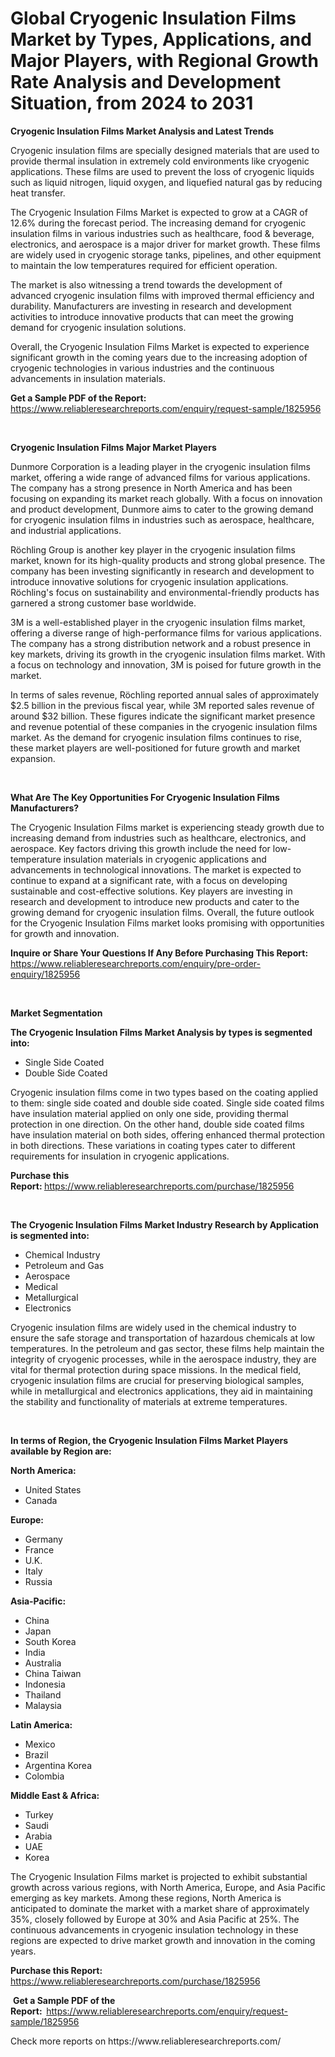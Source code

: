<p><h1>Global Cryogenic Insulation Films Market by Types, Applications, and Major Players, with Regional Growth Rate Analysis and Development Situation, from 2024 to 2031</h1></p><p><strong>Cryogenic Insulation Films Market Analysis and Latest Trends</strong></p>
<p><p>Cryogenic insulation films are specially designed materials that are used to provide thermal insulation in extremely cold environments like cryogenic applications. These films are used to prevent the loss of cryogenic liquids such as liquid nitrogen, liquid oxygen, and liquefied natural gas by reducing heat transfer.</p><p>The Cryogenic Insulation Films Market is expected to grow at a CAGR of 12.6% during the forecast period. The increasing demand for cryogenic insulation films in various industries such as healthcare, food & beverage, electronics, and aerospace is a major driver for market growth. These films are widely used in cryogenic storage tanks, pipelines, and other equipment to maintain the low temperatures required for efficient operation.</p><p>The market is also witnessing a trend towards the development of advanced cryogenic insulation films with improved thermal efficiency and durability. Manufacturers are investing in research and development activities to introduce innovative products that can meet the growing demand for cryogenic insulation solutions.</p><p>Overall, the Cryogenic Insulation Films Market is expected to experience significant growth in the coming years due to the increasing adoption of cryogenic technologies in various industries and the continuous advancements in insulation materials.</p></p>
<p><strong>Get a Sample PDF of the Report:&nbsp;</strong> <a href="https://www.reliableresearchreports.com/enquiry/request-sample/1825956">https://www.reliableresearchreports.com/enquiry/request-sample/1825956</a></p>
<p>&nbsp;</p>
<p><strong>Cryogenic Insulation Films Major Market Players</strong></p>
<p><p>Dunmore Corporation is a leading player in the cryogenic insulation films market, offering a wide range of advanced films for various applications. The company has a strong presence in North America and has been focusing on expanding its market reach globally. With a focus on innovation and product development, Dunmore aims to cater to the growing demand for cryogenic insulation films in industries such as aerospace, healthcare, and industrial applications.</p><p>Röchling Group is another key player in the cryogenic insulation films market, known for its high-quality products and strong global presence. The company has been investing significantly in research and development to introduce innovative solutions for cryogenic insulation applications. Röchling's focus on sustainability and environmental-friendly products has garnered a strong customer base worldwide.</p><p>3M is a well-established player in the cryogenic insulation films market, offering a diverse range of high-performance films for various applications. The company has a strong distribution network and a robust presence in key markets, driving its growth in the cryogenic insulation films market. With a focus on technology and innovation, 3M is poised for future growth in the market.</p><p>In terms of sales revenue, Röchling reported annual sales of approximately $2.5 billion in the previous fiscal year, while 3M reported sales revenue of around $32 billion. These figures indicate the significant market presence and revenue potential of these companies in the cryogenic insulation films market. As the demand for cryogenic insulation films continues to rise, these market players are well-positioned for future growth and market expansion.</p></p>
<p>&nbsp;</p>
<p><strong>What Are The Key Opportunities For Cryogenic Insulation Films Manufacturers?</strong></p>
<p><p>The Cryogenic Insulation Films market is experiencing steady growth due to increasing demand from industries such as healthcare, electronics, and aerospace. Key factors driving this growth include the need for low-temperature insulation materials in cryogenic applications and advancements in technological innovations. The market is expected to continue to expand at a significant rate, with a focus on developing sustainable and cost-effective solutions. Key players are investing in research and development to introduce new products and cater to the growing demand for cryogenic insulation films. Overall, the future outlook for the Cryogenic Insulation Films market looks promising with opportunities for growth and innovation.</p></p>
<p><strong>Inquire or Share Your Questions If Any Before Purchasing This Report:</strong> <a href="https://www.reliableresearchreports.com/enquiry/pre-order-enquiry/1825956">https://www.reliableresearchreports.com/enquiry/pre-order-enquiry/1825956</a></p>
<p>&nbsp;</p>
<p><strong>Market Segmentation</strong></p>
<p><strong>The Cryogenic Insulation Films Market Analysis by types is segmented into:</strong></p>
<p><ul><li>Single Side Coated</li><li>Double Side Coated</li></ul></p>
<p><p>Cryogenic insulation films come in two types based on the coating applied to them: single side coated and double side coated. Single side coated films have insulation material applied on only one side, providing thermal protection in one direction. On the other hand, double side coated films have insulation material on both sides, offering enhanced thermal protection in both directions. These variations in coating types cater to different requirements for insulation in cryogenic applications.</p></p>
<p><strong>Purchase this Report:&nbsp;</strong><a href="https://www.reliableresearchreports.com/purchase/1825956">https://www.reliableresearchreports.com/purchase/1825956</a></p>
<p>&nbsp;</p>
<p><strong>The Cryogenic Insulation Films Market Industry Research by Application is segmented into:</strong></p>
<p><ul><li>Chemical Industry</li><li>Petroleum and Gas</li><li>Aerospace</li><li>Medical</li><li>Metallurgical</li><li>Electronics</li></ul></p>
<p><p>Cryogenic insulation films are widely used in the chemical industry to ensure the safe storage and transportation of hazardous chemicals at low temperatures. In the petroleum and gas sector, these films help maintain the integrity of cryogenic processes, while in the aerospace industry, they are vital for thermal protection during space missions. In the medical field, cryogenic insulation films are crucial for preserving biological samples, while in metallurgical and electronics applications, they aid in maintaining the stability and functionality of materials at extreme temperatures.</p></p>
<p>&nbsp;</p>
<p><strong>In terms of Region, the Cryogenic Insulation Films Market Players available by Region are:</strong></p>
<p>
    <p> <strong> North America: </strong>
        <ul>
            <li>United States</li>
            <li>Canada</li>
        </ul>
        </p> 
    <p> <strong> Europe: </strong>
        <ul>
            <li>Germany</li>
            <li>France</li>
            <li>U.K.</li>
            <li>Italy</li>
            <li>Russia</li>
        </ul>
        </p> 
    <p> <strong> Asia-Pacific: </strong>
        <ul>
            <li>China</li>
            <li>Japan</li>
            <li>South Korea</li>
            <li>India</li>
            <li>Australia</li>
            <li>China Taiwan</li>
            <li>Indonesia</li>
            <li>Thailand</li>
            <li>Malaysia</li>
        </ul>
        </p> 
    <p> <strong> Latin America: </strong>
        <ul>
            <li>Mexico</li>
            <li>Brazil</li>
            <li>Argentina Korea</li>
            <li>Colombia</li>
        </ul>
        </p> 
    <p> <strong> Middle East & Africa: </strong>
        <ul>
            <li>Turkey</li>
            <li>Saudi</li>
            <li>Arabia</li>
            <li>UAE</li>
            <li>Korea</li>
        </ul>
    </p>
    </p>
<p><p>The Cryogenic Insulation Films market is projected to exhibit substantial growth across various regions, with North America, Europe, and Asia Pacific emerging as key markets. Among these regions, North America is anticipated to dominate the market with a market share of approximately 35%, closely followed by Europe at 30% and Asia Pacific at 25%. The continuous advancements in cryogenic insulation technology in these regions are expected to drive market growth and innovation in the coming years.</p></p>
<p><strong>Purchase this Report: </strong><a href="https://www.reliableresearchreports.com/purchase/1825956">https://www.reliableresearchreports.com/purchase/1825956</a></p>
<p>&nbsp;<strong>Get a Sample PDF of the Report:&nbsp;&nbsp;</strong><a href="https://www.reliableresearchreports.com/enquiry/request-sample/1825956">https://www.reliableresearchreports.com/enquiry/request-sample/1825956</a></p>
<p><strong></strong></p>
<p>Check more reports on https://www.reliableresearchreports.com/</p>